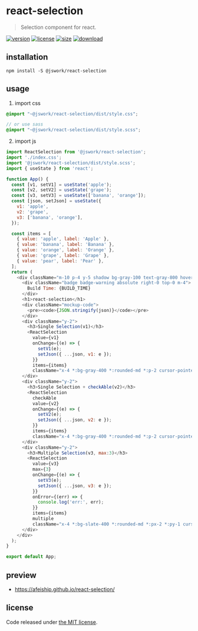 # react-selection
> Selection component for react.

[![version][version-image]][version-url]
[![license][license-image]][license-url]
[![size][size-image]][size-url]
[![download][download-image]][download-url]

## installation
```shell
npm install -S @jswork/react-selection
```

## usage
1. import css
  ```scss
  @import "~@jswork/react-selection/dist/style.css";

  // or use sass
  @import "~@jswork/react-selection/dist/style.scss";
  ```
2. import js
  ```js
  import ReactSelection from '@jswork/react-selection';
  import './index.css';
  import '@jswork/react-selection/dist/style.scss';
  import { useState } from 'react';

  function App() {
    const [v1, setV1] = useState('apple');
    const [v2, setV2] = useState('grape');
    const [v3, setV3] = useState(['banana', 'orange']);
    const [json, setJson] = useState({
      v1: 'apple',
      v2: 'grape',
      v3: ['banana', 'orange'],
    });

    const items = [
      { value: 'apple', label: 'Apple' },
      { value: 'banana', label: 'Banana' },
      { value: 'orange', label: 'Orange' },
      { value: 'grape', label: 'Grape' },
      { value: 'pear', label: 'Pear' },
    ];
    return (
      <div className="m-10 p-4 y-5 shadow bg-gray-100 text-gray-800 hover:shadow-md transition-all">
        <div className="badge badge-warning absolute right-0 top-0 m-4">
          Build Time: {BUILD_TIME}
        </div>
        <h1>react-selection</h1>
        <div className="mockup-code">
          <pre><code>{JSON.stringify(json)}</code></pre>
        </div>
        <div className="y-2">
          <h3>Single Selection(v1)</h3>
          <ReactSelection
            value={v1}
            onChange={(e) => {
              setV1(e);
              setJson({ ...json, v1: e });
            }}
            items={items}
            className="x-4 *:bg-gray-400 *:rounded-md *:p-2 cursor-pointer" />
        </div>
        <div className="y-2">
          <h3>Single Selection + checkAble(v2)</h3>
          <ReactSelection
            checkAble
            value={v2}
            onChange={(e) => {
              setV2(e);
              setJson({ ...json, v2: e });
            }}
            items={items}
            className="x-4 *:bg-gray-400 *:rounded-md *:p-2 cursor-pointer" />
        </div>
        <div className="y-2">
          <h3>Multiple Selection(v3, max:3)</h3>
          <ReactSelection
            value={v3}
            max={3}
            onChange={(e) => {
              setV3(e);
              setJson({ ...json, v3: e });
            }}
            onError={(err) => {
              console.log('err:', err);
            }}
            items={items}
            multiple
            className="x-4 *:bg-slate-400 *:rounded-md *:px-2 *:py-1 cursor-pointer" />
        </div>
      </div>
    );
  }

  export default App;
  ```

## preview
- https://afeiship.github.io/react-selection/

## license
Code released under [the MIT license](https://github.com/afeiship/react-selection/blob/master/LICENSE.txt).

[version-image]: https://img.shields.io/npm/v/@jswork/react-selection
[version-url]: https://npmjs.org/package/@jswork/react-selection

[license-image]: https://img.shields.io/npm/l/@jswork/react-selection
[license-url]: https://github.com/afeiship/react-selection/blob/master/LICENSE.txt

[size-image]: https://img.shields.io/bundlephobia/minzip/@jswork/react-selection
[size-url]: https://github.com/afeiship/react-selection/blob/master/dist/react-selection.min.js

[download-image]: https://img.shields.io/npm/dm/@jswork/react-selection
[download-url]: https://www.npmjs.com/package/@jswork/react-selection
